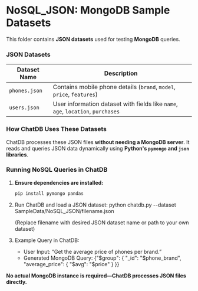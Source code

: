 # NoSQL_JSON: MongoDB Sample Datasets
This folder contains **JSON datasets** used for testing **MongoDB** queries.

### JSON Datasets
| Dataset Name   | Description |
|---------------|-------------|
| `phones.json`  | Contains mobile phone details (`brand`, `model`, `price`, `features`) |
| `users.json`   | User information dataset with fields like `name`, `age`, `location`, `purchases` |

### How ChatDB Uses These Datasets
ChatDB processes these JSON files **without needing a MongoDB server**. It reads and queries JSON data dynamically using **Python's `pymongo` and `json` libraries**.

### Running NoSQL Queries in ChatDB
1. **Ensure dependencies are installed:**
   ```bash
   pip install pymongo pandas
2. Run ChatDB and load a JSON dataset:
   python chatdb.py --dataset SampleData/NoSQL_JSON/filename.json

   (Replace filename with desired JSON dataset name or path to your own dataset)
3. Example Query in ChatDB:
   - User Input: “Get the average price of phones per brand.”
   - Generated MongoDB Query: {"$group": { "_id": "$phone_brand", "average_price": { "$avg": "$price" } }}
   
**No actual MongoDB instance is required—ChatDB processes JSON files directly.**
